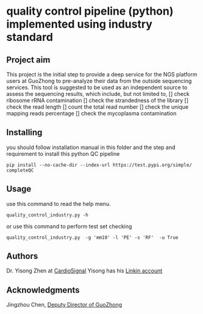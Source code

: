 # quality control pipeline (python) implemented using industry standard

## Project aim

This project is the initial step to provide a deep service 
for the NGS platform users at GuoZhong to pre-analyze their data from
the outside sequencing services. This tool is suggested to be used
as an independent source to assess the sequencing results, which include, 
but not limited to,
[] check ribosome rRNA contamination
[] check the strandedness of the library
[] check the read length
[] count the total read number
[] check the unique mapping reads percentage
[] check the mycoplasma contamination


## Installing
you should follow installation manual in this folder and 
the step and requirement to install this
python QC pipeline

```
pip install --no-cache-dir --index-url https://test.pypi.org/simple/ completeQC
```
## Usage

use this command to read the help menu.

```
quality_control_industry.py -h
```

or use this command to perform test set checking

```
quality_control_industry.py  -g 'mm10' -l 'PE' -s 'RF'  -u True
```

## Authors
Dr. Yisong Zhen at [CardioSignal](http://www.cardiosignal.org/)
Yisong has his [Linkin account](https://www.linkedin.com/in/yisongzhen/)
## Acknowledgments
Jingzhou Chen, [Deputy Director of GuoZhong](http://www.sklcvd.org/WebShowPage/PsnlIntroDetail.aspx?indexID=6&smallID=30&id=71)